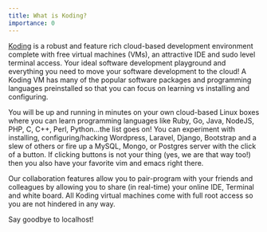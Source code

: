 ```yaml
---
title: What is Koding?
importance: 0
---
```


[Koding](https://koding.com) is a robust and feature rich cloud-based development environment complete with free virtual machines (VMs), an attractive IDE and sudo level terminal access. Your ideal software development playground and everything you need to move your software development to the cloud! A Koding VM has many of the popular software packages and programming languages preinstalled so that you can focus on learning vs installing and configuring.

You will be up and running in minutes on your own cloud-based Linux boxes where you can learn programming languages like Ruby, Go, Java, NodeJS, PHP, C, C++, Perl, Python…the list goes on! You can experiment with installing, configuring/hacking Wordpress, Laravel, Django, Bootstrap and a slew of others or fire up a MySQL, Mongo, or Postgres server with the click of a button. If clicking buttons is not your thing (yes, we are that way too!) then you also have your favorite vim and emacs right there.

Our collaboration features allow you to pair-program with your friends and colleagues by allowing you to share (in real-time) your online IDE, Terminal and white board. All Koding virtual machines come with full root access so you are not hindered in any way.

Say goodbye to localhost!
